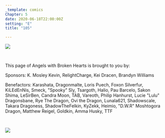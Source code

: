 ```yaml
---
_template: comics
Chapter: 5
date: 2020-06-18T22:00:00Z
setting: "E"
title: "105"

---
```

![](/uploads/d-19.png)

<br>

<p align="left">This page of Angels with Broken Hearts is brought to you by:</p>

<p align="left">Sponsors: K. Mosley Kevin, RelightCharge, Kei Dracen, Brandyn Williams </p>

<p align="left">Benefactors: Karashata, Dragonmalte, Loris Puech, Foxon Silverfur, KiLEdEnNis, Smeck, "Spooky" Sly, Tsargoth, Halio, Pau Barcelo, Sakon Shima, LeSirBen, Candra Moon, TAB, Vareoth, Philip Hanhurst, Lucie "Lulu" Dragonsbane, Rye The Dragon, Ovi the Dragon, Lunala621, Shadowscale, Takara Dragoness, ShadowTheFelkin, KyZekk, Heimio, "D.W.R" Moshtogora Dragon, Matthew Reigel, Goldkin, Amma Husky, TTF </p> <br>

[![](/uploads/patreon-banner-1.jpg)](http://patreon.com/mbsaunders)
